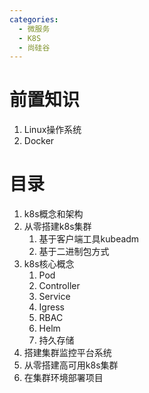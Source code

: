 ```yaml
---
categories:
  - 微服务
  - K8S
  - 尚硅谷
---
```

# 前置知识

1. Linux操作系统
2. Docker

# 目录

1. k8s概念和架构
2. 从零搭建k8s集群
   1. 基于客户端工具kubeadm
   2. 基于二进制包方式
3. k8s核心概念
   1. Pod
   2. Controller
   3. Service
   4. Igress
   5. RBAC
   6. Helm
   7. 持久存储
4. 搭建集群监控平台系统
5. 从零搭建高可用k8s集群
6. 在集群环境部署项目